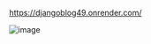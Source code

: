 
https://djangoblog49.onrender.com/

![image](https://github.com/user-attachments/assets/35d42681-7cfa-4980-9a4c-417ff0f97484)



